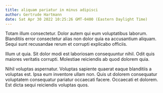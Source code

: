 ```yaml
---
title: aliquam pariatur in minus adipisci
author: Gertrude Hartmann
date: Sat Apr 30 2022 10:25:26 GMT-0400 (Eastern Daylight Time)
---
```

Totam illum consectetur. Dolor autem qui eum voluptatibus laborum. Blanditiis error consectetur alias non dolor quia ea accusantium aliquam. Sequi sunt recusandae rerum et corrupti explicabo officiis.

 Illum ut quia. Sit dolor modi est laboriosam consequuntur nihil. Odit quis maiores veritatis corrupti. Molestiae reiciendis ab quod dolorem quia.

 Nihil voluptas aspernatur. Voluptas sapiente quaerat eaque blanditiis a voluptas est. Ipsa eum inventore ullam non. Quis ut dolorem consequatur voluptatem consequatur pariatur occaecati facere. Occaecati et dolorem. Est dicta sequi reiciendis voluptas quos.